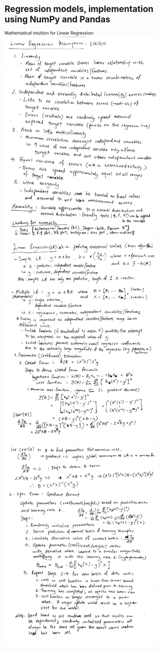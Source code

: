 # Regression models, implementation using NumPy and Pandas

Mathematical intuition for Linear Regression:
![](../assets/lr_assumptions.jpg)
![](../assets/lr_1.jpg)
![](../assets/lr_2.jpg)